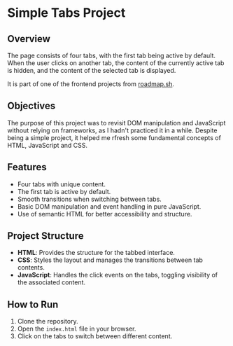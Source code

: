 # Simple Tabs Project

## Overview

The page consists of four tabs, with the first tab being active by default. When the user clicks on another tab, the content of the currently active tab is hidden, and the content of the selected tab is displayed.

It is part of one of the frontend projects from [roadmap.sh](https://roadmap.sh/projects/simple-tabs).

## Objectives

The purpose of this project was to revisit DOM manipulation and JavaScript without relying on frameworks, as I hadn't practiced it in a while. Despite being a simple project, it helped me rfresh some fundamental concepts of HTML, JavaScript and CSS.

## Features

- Four tabs with unique content.
- The first tab is active by default.
- Smooth transitions when switching between tabs.
- Basic DOM manipulation and event handling in pure JavaScript.
- Use of semantic HTML for better accessibility and structure.

## Project Structure

- **HTML**: Provides the structure for the tabbed interface.
- **CSS**: Styles the layout and manages the transitions between tab contents.
- **JavaScript**: Handles the click events on the tabs, toggling visibility of the associated content.

## How to Run

1. Clone the repository.
2. Open the `index.html` file in your browser.
3. Click on the tabs to switch between different content.
